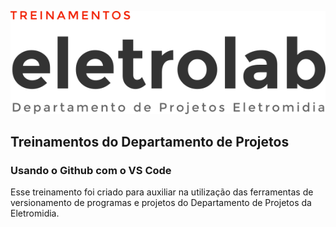 ![image](./assets/img/eletrolab-logo.png)
## Treinamentos do Departamento de Projetos

### Usando o Github com o VS Code
Esse treinamento foi criado para auxiliar na utilização das ferramentas de versionamento de programas e projetos do Departamento de Projetos da Eletromidia.


